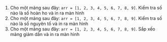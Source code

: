 
1. Cho một mảng sau đây: `arr = [1, 2, 3, 4, 5, 6, 7, 8, 9]`. Kiểm tra số nào là số hoàn ho và in ra màn hình
2. Cho một mảng sau đây: `arr = [1, 2, 3, 4, 5, 6, 7, 8, 9]`. Kiểm tra số nào là số nguyên tố và in ra màn hình
3. Cho một mảng sau đây: `arr = [1, 2, 3, 4, 5, 6, 7, 8, 9]`. Sắp xếo mảng giảm dần và in ra màn hình
